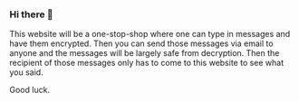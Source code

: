 ### Hi there 👋

This website will be a one-stop-shop where one can type in messages and have them encrypted.  Then you can send those messages via email to anyone and the messages will be largely safe from decryption.  Then the recipient of those messages only has to come to this website to see what you said.

Good luck.
